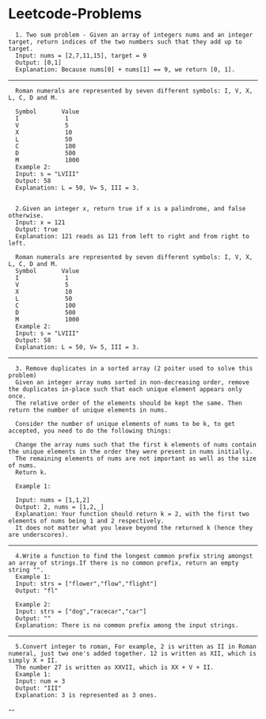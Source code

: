 # Leetcode-Problems

      1. Two sum problem - Given an array of integers nums and an integer target, return indices of the two numbers such that they add up to target.
      Input: nums = [2,7,11,15], target = 9
      Output: [0,1]
      Explanation: Because nums[0] + nums[1] == 9, we return [0, 1].

-------------------------------------------------------------------------------------------------------------------------------------------------------------------
      Roman numerals are represented by seven different symbols: I, V, X, L, C, D and M.

      Symbol       Value
      I             1
      V             5
      X             10
      L             50
      C             100
      D             500
      M             1000
      Example 2:
      Input: s = "LVIII"
      Output: 58
      Explanation: L = 50, V= 5, III = 3.

      
      2.Given an integer x, return true if x is a palindrome, and false otherwise.
      Input: x = 121
      Output: true
      Explanation: 121 reads as 121 from left to right and from right to left.
      
      Roman numerals are represented by seven different symbols: I, V, X, L, C, D and M.
      Symbol       Value
      I             1
      V             5
      X             10
      L             50
      C             100
      D             500
      M             1000
      Example 2:
      Input: s = "LVIII"
      Output: 58
      Explanation: L = 50, V= 5, III = 3.

--------------------------------------------------------------------------------------------------------------------------------------------------------------------
      
      3. Remove duplicates in a sorted array (2 poiter used to solve this problem)
      Given an integer array nums sorted in non-decreasing order, remove the duplicates in-place such that each unique element appears only once. 
      The relative order of the elements should be kept the same. Then return the number of unique elements in nums.
      
      Consider the number of unique elements of nums to be k, to get accepted, you need to do the following things:
      
      Change the array nums such that the first k elements of nums contain the unique elements in the order they were present in nums initially. 
      The remaining elements of nums are not important as well as the size of nums.
      Return k.
      
      Example 1:
      
      Input: nums = [1,1,2]
      Output: 2, nums = [1,2,_]
      Explanation: Your function should return k = 2, with the first two elements of nums being 1 and 2 respectively.
      It does not matter what you leave beyond the returned k (hence they are underscores).

--------------------------------------------------------------------------------------------------------------------------------------------------------------------

      4.Write a function to find the longest common prefix string amongst an array of strings.If there is no common prefix, return an empty string "".
      Example 1:
      Input: strs = ["flower","flow","flight"]
      Output: "fl"
      
      Example 2:
      Input: strs = ["dog","racecar","car"]
      Output: ""
      Explanation: There is no common prefix among the input strings.

---------------------------------------------------------------------------------------------------------------------------------------------------------------------

      5.Convert integer to roman, For example, 2 is written as II in Roman numeral, just two one's added together. 12 is written as XII, which is simply X + II. 
      The number 27 is written as XXVII, which is XX + V + II.
      Example 1:
      Input: num = 3
      Output: "III"
      Explanation: 3 is represented as 3 ones.
--
